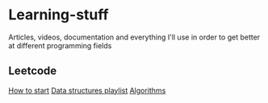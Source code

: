 # Learning-stuff
Articles, videos, documentation and everything I'll use in order to get better at different programming fields

## Leetcode
[How to start](https://blog.algomaster.io/p/how-to-start-leetcode-in-2025?utm_source=publication-search)
[Data structures playlist](https://www.youtube.com/playlist?list=PLDV1Zeh2NRsB6SWUrDFW2RmDotAfPbeHu)
[Algorithms](https://www.youtube.com/playlist?list=PLDN4rrl48XKpZkf03iYFl-O29szjTrs_O)
